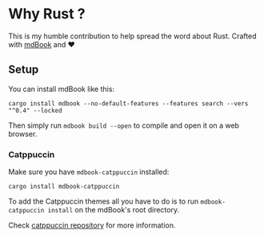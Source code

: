 # Why Rust ?

This is my humble contribution to help spread the word about Rust.
Crafted with [mdBook](https://github.com/rust-lang/mdBook) and :hearts:

## Setup

You can install mdBook like this:

```no_rust
cargo install mdbook --no-default-features --features search --vers "^0.4" --locked
```

Then simply run `mdbook build --open` to compile and open it on a web browser.

### Catppuccin

Make sure you have `mdbook-catppuccin` installed:

```no_rust
cargo install mdbook-catppuccin
```

To add the Catppuccin themes all you have to do is to run `mdbook-catppuccin install` on the mdBook's root directory.

Check [catppuccin repository](https://github.com/catppuccin/mdBook) for more information.
